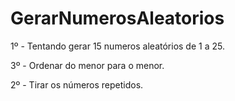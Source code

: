 # GerarNumerosAleatorios


<p>1º - Tentando gerar 15 numeros aleatórios de 1 a 25.</p>
<p>3º - Ordenar do menor para o menor.</p>
<p>2º - Tirar os números repetidos.</p>

